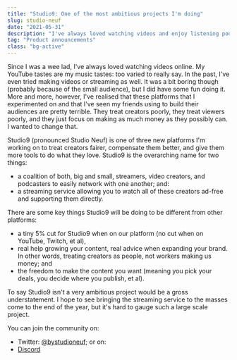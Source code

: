 ```yaml
---
title: "Studio9: One of the most ambitious projects I'm doing"
slug: studio-neuf
date: "2021-05-31"
description: "I've always loved watching videos and enjoy listening podcasts. I want to create the best platform for these creators, where they are the forefront."
tag: "Product announcements"
class: "bg-active"
---
```


Since I was a wee lad, I've always loved watching videos online. My YouTube tastes are my music tastes: too varied to really say. In the past, I've even tried making videos or streaming as well. It was a bit boring though (probably because of the small audience), but I did have some fun doing it. More and more, however, I've realised that these platforms that I experimented on and that I've seen my friends using to build their audiences are pretty terrible. They treat creators poorly, they treat viewers poorly, and they just focus on making as much money as they possibly can. I wanted to change that.

Studio9 (pronounced Studio Neuf) is one of three new platforms I'm working on to treat creators fairer, compensate them better, and give them more tools to do what they love. Studio9 is the overarching name for two things:
- a coalition of both, big and small, streamers, video creators, and podcasters to easily network with one another; and:
- a streaming service allowing you to watch all of these creators ad-free and supporting them directly.

There are some key things Studio9 will be doing to be different from other platforms:
- a tiny 5% cut for Studio9 when on our platform (no cut when on YouTube, Twitch, et al),
- real help growing your content, real advice when expanding your brand. In other words, treating creators as people, not workers making us money; and
- the freedom to make the content you want (meaning you pick your deals, you decide where you publish, et al).

To say Studio9 isn't a very ambitious project would be a gross understatement. I hope to see bringing the streaming service to the masses come to the end of the year, but it's hard to gauge such a large scale project.

You can join the community on:
- Twitter: [@bystudioneuf](https://twitter.com/bystudioneuf); or on:
- [Discord](https://discord.gg/rWQsHnp)